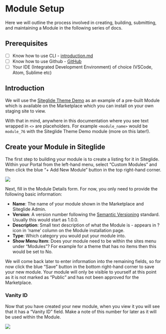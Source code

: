 # Module Setup

Here we will outline the process involved in creating, building, submitting, and maintaining a Module in the following series of docs.

## Prerequisites

* [ ] Know how to use CLI -  [introduction.md](../command-line-interface-cli/get-started-cli/introduction.md "mention")
* [ ] Know how to use Github - [GitHub](https://github.com/)
* [ ] Your IDE (Integrated Development Environment) of choice (VSCode, Atom, Sublime etc)

## Introduction

We will use the [Siteglide Theme Demo](https://github.com/Siteglide/Module\_Siteglide\_ThemeDemo) as an example of a pre-built Module which is available on the Marketplace which you can install on your own staging site to view.

With that in mind, anywhere in this documentation where you see text wrapped in `<>` are placeholders. For example `<module_name>` would be `module_76` with the Siteglide Theme Demo module (more on this later!).

## Create your Module in Siteglide

The first step to building your module is to create a listing for it in Siteglide. Within your Portal from the left-hand menu, select “Custom Modules” and then click the blue “+ Add New Module” button in the top right-hand corner.

![](../assets/Z3A0h1xufodpWF\_DGlyFX\_screenshot-2022-03-10-at-110207.png)

Next, fill in the Module Details form. For now, you only need to provide the following basic information:

* **Name**: The name of your module shown in the Marketplace and Siteglide Admin.
* **Version**: A version number following the [Semantic Versioning](https://semver.org/) standard. Usually this would start as 1.0.0.
* **Description**: Small text description of what the Module is - appears in ? icon in ‘name’ column on the Module installation page.
* **Type**: Which category you would put your module into.
* **Show Menu Item**: Does your module need to be within the sites menu under “Modules”? For example for a theme that has no items then this would be set to No.

We will come back later to enter information into the remaining fields, so for now click the blue “Save” button in the bottom right-hand corner to save your new module. Your module will only be visible to yourself at this point as it is not marked as “Public” and has not been approved for the Marketplace.

### Vanity ID

Now that you have created your new module, when you view it you will see that it has a “Vanity ID” field. Make a note of this number for later as it will be used within the Module.

![](../assets/stqCwmwpnsFI2fIdbpvC1\_custom-module-vanity-id-2.png)
